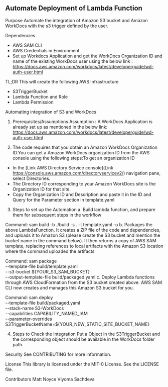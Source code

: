 ## Automate Deployment of Lambda Function
Purpose
Automate the integration of Amazon S3 bucket and Amazon WorkDocs with the s3 trigger defined by the user.

Dependencies
- AWS SAM CLI
- AWS Credentials in Environment
- Set up Workdocs Application and get the WorkDocs Organization ID and name of the existing WorkDocs user using the below link : https://docs.aws.amazon.com/workdocs/latest/developerguide/wd-auth-user.html

TL;DR
This will create the following AWS infrastructure
- S3TriggerBucket
- Lambda Function and Role
- Lambda Permission

Automating integration of S3 and WorkDocs

1. Prerequisites/Assumptions
   Assumption : A WorkDocs Application is already set up as mentioned in the below link: https://docs.aws.amazon.com/workdocs/latest/developerguide/wd-auth-user.html

2. The code requires that you obtain an Amazon WorkDocs Organization ID.You can get a Amazon WorkDocs organization ID from the AWS console using the following steps:To get an organization ID

- In the [Link AWS Directory Service console](Link https://console.aws.amazon.com/directoryservicev2/) navigation pane, select Directories.
- The Directory ID corresponding to your Amazon WorkDocs site is the Organization ID for that site.
- Copy the Organization ID and Description and paste it in the ID and Query for the Parameter section in template.yaml

3. Steps to set up the Automation
   a. Build lambda function, and prepare them for subsequent steps in the workflow

Command: sam build -b ./build -s . -t template.yaml -u
b. Packages the above LambdaFunction. It creates a ZIP file of the code and dependencies, and uploads it to Amazon S3 (please create the S3 bucket and mention the bucket name in the command below). It then returns a copy of AWS SAM template, replacing references to local artifacts with the Amazon S3 location where the command uploaded the artifacts

Command: sam package \
 --template-file build/template.yaml \
 --s3-bucket ${YOUR_S3_SAM_BUCKET} \
 --output-template-file build/packaged.yaml
c. Deploy Lambda functions through AWS CloudFormation from the S3 bucket created above. AWS SAM CLI now creates and manages this Amazon S3 bucket for you.

Command: sam deploy \
 --template-file build/packaged.yaml \
 --stack-name S3-WorkDocs \
 --capabilities CAPABILITY_NAMED_IAM \
 --parameter-overrides S3TriggerBucketName=${YOUR_NEW_STATIC_SITE_BUCKET_NAME}

4. Steps to Check the Integration
   Put a Object in the S3TriggerBucket and the corresponding object should be available in the WorkDocs folder path.

Security
See CONTRIBUTING for more information.

License
This library is licensed under the MIT-0 License. See the LICENSE file.

Contributors
Matt Noyce
Viyoma Sachdeva
